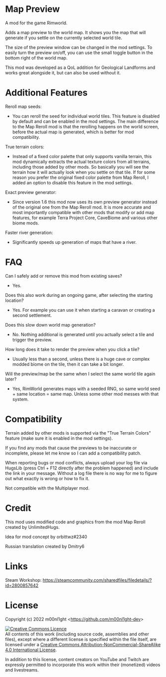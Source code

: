 
# Map Preview

A mod for the game Rimworld.

Adds a map preview to the world map.
It shows you the map that will generate if you settle on the currently selected world tile.

The size of the preview window can be changed in the mod settings. To easily turn the preview on/off, you can use the small toggle button in the bottom right of the world map.

This mod was developed as a QoL addition for Geological Landforms and works great alongside it, but can also be used without it.


# Additional Features

Reroll map seeds:
- You can reroll the seed for individual world tiles. This feature is disabled by default and can be enabled in the mod settings. The main difference to the Map Reroll mod is that the rerolling happens on the world screen, before the actual map is generated, which is better for mod compatibility.

True terrain colors:
- Instead of a fixed color palette that only supports vanilla terrain, this mod dynamically extracts the actual texture colors from all terrains, including those added by other mods. So basically you will see the terrain how it will actually look when you settle on that tile. If for some reason you prefer the original fixed color palette from Map Reroll, I added an option to disable this feature in the mod settings.

Exact preview generator:
- Since version 1.6 this mod now uses its own preview generator instead of the original one from the Map Reroll mod. It is more accurate and most importantly compatible with other mods that modify or add map features, for example Terra Project Core, CaveBiome and various other biome mods.

Faster river generation:
- Significantly speeds up generation of maps that have a river.


# FAQ

Can I safely add or remove this mod from existing saves?
- Yes.

Does this also work during an ongoing game, after selecting the starting location?
- Yes. For example you can use it when starting a caravan or creating a second settlement.

Does this slow down world map generation?
- No. Nothing additional is generated until you actually select a tile and trigger the preview.

How long does it take to render the preview when you click a tile?
- Usually less than a second, unless there is a huge cave or complex modded biome on the tile, then it can take a bit longer.

Will the preview/map be the same when I select the same world tile again later?
- Yes, RimWorld generates maps with a seeded RNG, so same world seed + same location = same map. Unless some other mod messes with that system.


# Compatibility

Terrain added by other mods is supported via the "True Terrain Colors" feature (make sure it is enabled in the mod settings).

If you find any mods that cause the previews to be inaccurate or incomplete, please let me know so I can add a compatibility patch.

When reporting bugs or mod conflicts, always upload your log file via HugsLib (press Ctrl + F12 directly after the problem happened) and include the link in your message. Without a log file there is no way for me to figure out what exactly is wrong or how to fix it.

Not compatible with the Multiplayer mod.


# Credit

This mod uses modified code and graphics from the mod Map Reroll created by UnlimitedHugs.

Idea for mod concept by orbittwz#2340

Russian translation created by Dmitry6


# Links

Steam Workshop:
https://steamcommunity.com/sharedfiles/filedetails/?id=2800857642


# License

Copyright (c) 2022 m00nl1ght <<https://github.com/m00nl1ght-dev>>

<a rel="license" href="http://creativecommons.org/licenses/by-nc-sa/4.0/"><img alt="Creative Commons Licence" style="border-width:0" src="https://i.creativecommons.org/l/by-nc-sa/4.0/88x31.png" /></a><br />All contents of this work (including source code, assemblies and other files), except where a different license is specified within the file itself, are licensed under a <a rel="license" href="http://creativecommons.org/licenses/by-nc-sa/4.0/">Creative Commons Attribution-NonCommercial-ShareAlike 4.0 International License</a>.

In addition to this license, content creators on YouTube and Twitch are expressly permitted to incorporate this work within their (monetized) videos and livestreams.
